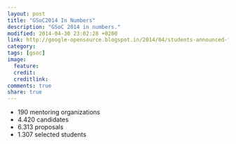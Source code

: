```yaml
---
layout: post
title: "GSoC2014 In Numbers"
description: "GSoC 2014 in numbers."
modified: 2014-04-30 23:02:28 +0200
link: http://google-opensource.blogspot.in/2014/04/students-announced-for-google-summer-of.html?view=classic
category: 
tags: [gsoc]
image:
  feature: 
  credit: 
  creditlink: 
comments: true
share: true
---
```


- 190 mentoring organizations
- 4.420 candidates
- 6.313 proposals
- 1.307 selected students